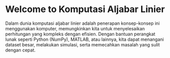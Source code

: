 # Welcome to Komputasi Aljabar Linier

Dalam dunia komputasi aljabar linier adalah penerapan konsep-konsep ini menggunakan komputer, memungkinkan kita untuk menyelesaikan perhitungan yang kompleks dengan efisien. Dengan bantuan perangkat lunak seperti Python (NumPy), MATLAB, atau lainnya, kita dapat menangani dataset besar, melakukan simulasi, serta memecahkan masalah yang sulit dengan cepat.
